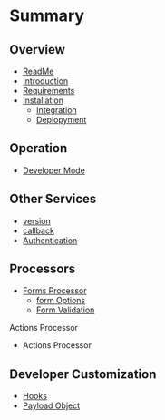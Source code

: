 # Summary

## Overview

* [ReadMe](README.md)
* [Introduction](introduction.md)
* [Requirements](requirements.md)
* [Installation](installation.md)
  * [Integration](installation/integration.md)
  * [Deplopyment](installation/delopyment.md)

## Operation

* [Developer Mode](developer-mode.md)

## Other Services

* [version](version.md)
* [callback](callback.md)
* [Authentication](/authentication.md)

## Processors

* [Forms Processor](/forms/forrmsoverview.md)
  * [form Options](/forms/form-options.md)
  * [Form Validation](https://www.gitbook.com/book/delfsengineering/fm-betterforms/edit#)

Actions Processor

* Actions Processor

## Developer Customization

* [Hooks](developer/hooks.md)
* [Payload Object](developer/payloadobject.md)



